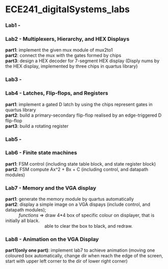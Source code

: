 # ECE241_digitalSystems_labs
### Lab1 - 

### Lab2 - Multiplexers, Hierarchy, and HEX Displays  
**part1**:&nbsp;implement the given mux module of mux2to1  
**part2**:&nbsp;connect the mux with the gates formed by chips  
**part3**:&nbsp;design a HEX decoder for 7-segment HEX display (Disply nums by the HEX display, implemented by three chips in quartus library)  

### Lab3 - 

### Lab4 - Latches, Flip-flops, and Registers  
**part1**:&nbsp;implement a gated D latch by using the chips represent gates in quartus library  
**part2**:&nbsp;build a primary-secondary flip-flop realised by an edge-triggered D flip-flop  
**part3**:&nbsp;build a rotating register  

### Lab5 - 

### Lab6 - Finite state machines  
**part1**:&nbsp;FSM control (including state table block, and state register block)  
**part2**:&nbsp;FSM compute Ax^2 + Bx + C (including control, and datapath modules)  

### Lab7 - Memory and the VGA display  
**part1**:&nbsp;generate the memory module by quartus automatically  
**part2**:&nbsp;display a simple image on a VGA dispays (include control, and datapath modules);  
&emsp;&emsp;&emsp;*functions* => draw 4*4 box of specific colour on displayer, that is initially all black.  
&emsp;&emsp;&emsp;&emsp;&emsp;&emsp;&emsp;&emsp;&ensp;&nbsp;able to clear the box to black, and redraw.  
                    
### Lab8 - Animation on the VGA Display  
**part1(only one part)**:&nbsp;implement lab7 to achieve animation (moving one coloured box automatically, change dir when reach the edge of the screen, start with upper left corner to the dir of lower right corner)  
